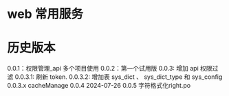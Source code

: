 # web 常用服务

# 历史版本

0.0.1：权限管理\_api 多个项目使用
0.0.2：第一个试用版
0.0.3: 增加 api 权限过滤
0.0.3.1: 刷新 token.
0.0.3.2: 增加表 sys_dict 、 sys_dict_type 和 sys_config
0.0.3.x cacheManage
0.0.4 2024-07-26
0.0.5 
字符格式化right.po 